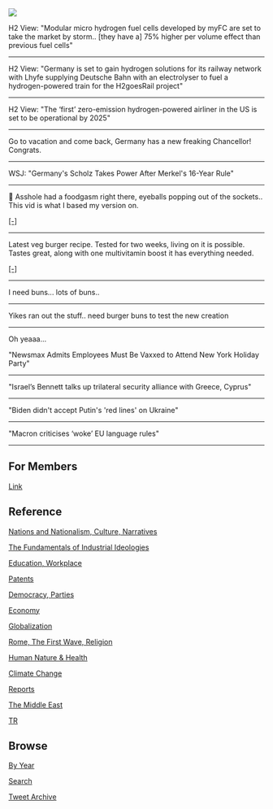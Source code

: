 <img src="https://drive.google.com/uc?export=view&id=1B2wf9R7AMH1d7Vw6e2mucLbIQ5NSjir7"/>


H2 View: "Modular micro hydrogen fuel cells developed by myFC are set
to take the market by storm.. [they have a] 75% higher per volume
effect than previous fuel cells"

---

H2 View: "Germany is set to gain hydrogen solutions for its railway
network with Lhyfe supplying Deutsche Bahn with an electrolyser to
fuel a hydrogen-powered train for the H2goesRail project"

---

H2 View: "The ‘first’ zero-emission hydrogen-powered airliner in the
US is set to be operational by 2025"

---

Go to vacation and come back, Germany has a new freaking Chancellor!
Congrats.

---

WSJ: "Germany's Scholz Takes Power After Merkel's 16-Year Rule"

---

🤣 Asshole had a foodgasm right there, eyeballs popping out of the
sockets.. This vid is what I based my version on.

[[-]](https://youtu.be/l75ixsh-wjI?t=436)

---

Latest veg burger recipe. Tested for two weeks, living on it is
possible.  Tastes great, along with one multivitamin boost it has
everything needed.

[[-]](2021/11/veg-burger.md)

---

I need buns... lots of buns..

---

Yikes ran out the stuff.. need burger buns to test the new creation

---

Oh yeaaa...

"Newsmax Admits Employees Must Be Vaxxed to Attend New York Holiday Party"

---

"Israel’s Bennett talks up trilateral security alliance with Greece, Cyprus"

---

"Biden didn't accept Putin's 'red lines' on Ukraine"

---

"Macron criticises ‘woke’ EU language rules"

---

## For Members

[Link](https://thirdwave-members.herokuapp.com)

## Reference

[Nations and Nationalism, Culture, Narratives](/2013/02/nations-and-nationalism.md)

[The Fundamentals of Industrial Ideologies](/2011/04/fundamentals-of-industrial-ideologies.md)

[Education, Workplace](2017/09/education-workplace.md)

[Patents](/2018/09/patents.md)

[Democracy, Parties](/2016/11/democracy.md)

[Economy](/2018/05/economy.md)

[Globalization](/2018/09/globalization.md)

[Rome, The First Wave, Religion](/2017/12/rome.md)

[Human Nature & Health](/2020/07/human-nature.md)

[Climate Change](/2018/12/climate.md)

[Reports](/2019/05/reports.md)

[The Middle East](/2019/07/middleeast.md)

[TR](../tr)

## Browse

[By Year](years.md)

[Search](search.html)

[Tweet Archive](/tweets/README.md)


